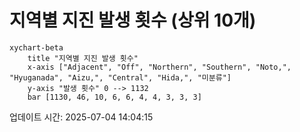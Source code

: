 # 지역별 지진 발생 횟수 (상위 10개)

```mermaid
xychart-beta
    title "지역별 지진 발생 횟수"
    x-axis ["Adjacent", "Off", "Northern", "Southern", "Noto,", "Hyuganada", "Aizu,", "Central", "Hida,", "미분류"]
    y-axis "발생 횟수" 0 --> 1132
    bar [1130, 46, 10, 6, 6, 4, 4, 3, 3, 3]
```

업데이트 시간: 2025-07-04 14:04:15
